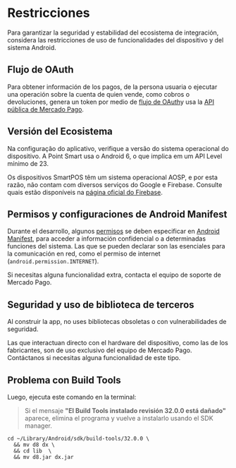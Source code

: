 # Restricciones

Para garantizar la seguridad y estabilidad del ecosistema de integración, considera las restricciones de uso de funcionalidades del dispositivo y del sistema Android.

## Flujo de OAuth

Para obtener información de los pagos, de la persona usuaria o ejecutar una operación sobre la cuenta de quien vende, como cobros o devoluciones, genera un token por medio de [flujo de OAuth](/developers/pt/docs/main-apps/additional-content/security/oauth/introduction)y usa la [API pública de Mercado Pago](/developers/pt/reference).

## Versión del Ecosistema

Na configuração do aplicativo, verifique a versão do sistema operacional do dispositivo. A Point Smart usa o Android 6, o que implica em um API Level mínimo de 23.

Os dispositivos SmartPOS têm um sistema operacional AOSP, e por esta razão, não contam com diversos serviços do Google e Firebase. Consulte quais estão disponíveis na [página oficial do Firebase](https://firebase.google.com/docs/android/android-play-services?hl=es-419).

## Permisos y configuraciones de Android Manifest

Durante el desarrollo, algunos [permisos](https://developer.android.com/guide/topics/permissions/overview?hl=es-419) se deben especificar en [Android Manifest](https://developer.android.com/guide/topics/manifest/manifest-intro?hl=es-419), para acceder a información confidencial o a determinadas funciones del sistema. Las que se pueden declarar son las esenciales para la comunicación en red, como el permiso de internet (`android.permission.INTERNET`).

Si necesitas alguna funcionalidad extra, contacta el equipo de soporte de Mercado Pago. 

## Seguridad y uso de biblioteca de terceros

Al construir la app, no uses bibliotecas obsoletas o con vulnerabilidades de seguridad.

Las que interactuan directo con el hardware del dispositivo, como las de los fabricantes, son de uso exclusivo del equipo de Mercado Pago. Contáctanos si necesitas alguna funcionalidad de este tipo.

## Problema con Build Tools

Luego, ejecuta este comando en la terminal:

> Si el mensaje **"El Build Tools instalado revisión 32.0.0 está dañado"** aparece, elimina el programa y vuelve a instalarlo usando el SDK manager.

```shell command
cd ~/Library/Android/sdk/build-tools/32.0.0 \
  && mv d8 dx \
  && cd lib  \
  && mv d8.jar dx.jar
```